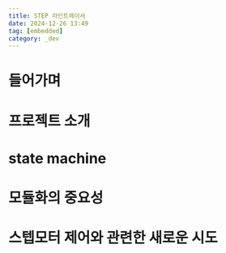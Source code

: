 ```yaml
---
title: STEP 라인트레이서
date: 2024-12-26 13:49
tag: [embedded]
category: _dev
---
```


# 들어가며

# 프로젝트 소개

# state machine

# 모듈화의 중요성

# 스텝모터 제어와 관련한 새로운 시도
